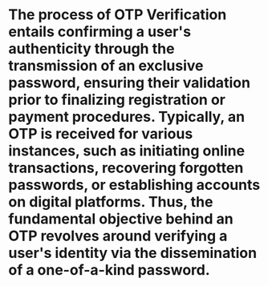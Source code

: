 # The process of OTP Verification entails confirming a user's authenticity through the transmission of an exclusive password, ensuring their validation prior to finalizing registration or payment procedures. Typically, an OTP is received for various instances, such as initiating online transactions, recovering forgotten passwords, or establishing accounts on digital platforms. Thus, the fundamental objective behind an OTP revolves around verifying a user's identity via the dissemination of a one-of-a-kind password.
